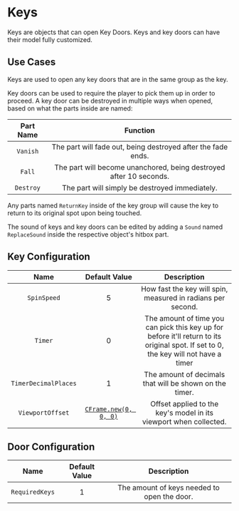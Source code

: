 # Keys

Keys are objects that can open Key Doors. Keys and key doors can have their model fully customized.

## Use Cases

Keys are used to open any key doors that are in the same group as the key.

Key doors can be used to require the player to pick them up in order to proceed.
A key door can be destroyed in multiple ways when opened, based on what the parts inside are named:

| Part Name | Function
|:-----:|:-----:
| `Vanish` | The part will fade out, being destroyed after the fade ends.
| `Fall` | The part will become unanchored, being destroyed after 10 seconds.
| `Destroy` | The part will simply be destroyed immediately.

Any parts named `ReturnKey` inside of the key group will cause the key to return to its original spot upon being touched.

The sound of keys and key doors can be edited by adding a `Sound` named `ReplaceSound` inside the respective object's hitbox part.

## Key Configuration

| Name | Default Value | Description
|:-----:|:-----:|:-----:
| `SpinSpeed` | 5 | How fast the key will spin, measured in radians per second.
| `Timer` | 0 | The amount of time you can pick this key up for before it'll return to its original spot. If set to 0, the key will not have a timer
| `TimerDecimalPlaces` | 1 | The amount of decimals that will be shown on the timer.
| `ViewportOffset` | [`CFrame.new(0, 0, 0)`](https://create.roblox.com/docs/reference/engine/datatypes/CFrame) | Offset applied to the key's model in its viewport when collected.

## Door Configuration

| Name | Default Value | Description
|:-----:|:-----:|:-----:
| `RequiredKeys` | 1 | The amount of keys needed to open the door.
